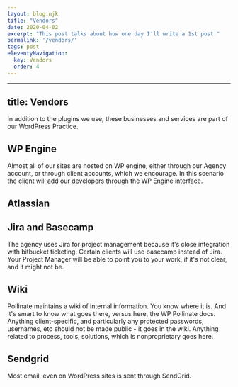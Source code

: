 ```yaml
---
layout: blog.njk
title: "Vendors"
date: 2020-04-02
excerpt: "This post talks about how one day I'll write a 1st post."
permalink: '/vendors/'
tags: post
eleventyNavigation:
  key: Vendors
  order: 4
---
```


---
title: Vendors
---

In addition to the plugins we use, these businesses and services are part of our WordPress Practice.


## WP Engine
Almost all of our sites are hosted on WP engine, either through our Agency account, or through client accounts, which we encourage. In this scenario the client will add our developers through the WP Engine interface.

## Atlassian

## Jira and Basecamp
The agency uses Jira for project management because it's close integration with bitbucket ticketing. Certain clients will use basecamp instead of Jira. Your Project Manager will be able to point you to your work, if it's not clear, and it might not be.

## Wiki
Pollinate maintains a wiki of internal information. You know where it is. And it's smart to know what goes there, versus here, the WP Pollinate docs. Anything client-specific, and particularly any protected passwords, usernames, etc should not be made public - it goes in the wiki. Anything related to process, tools, solutions, which is nonproprietary goes here.


## Sendgrid
Most email, even on WordPress sites is sent through SendGrid.

